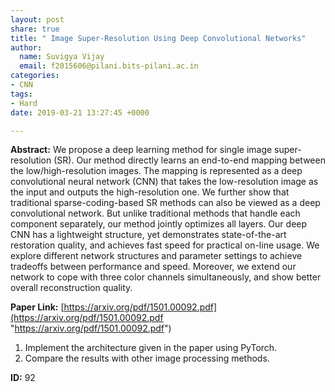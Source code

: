 ```yaml
---
layout: post
share: true
title: " Image Super-Resolution Using Deep Convolutional Networks"
author:
  name: Suvigya Vijay
  email: f2015606@pilani.bits-pilani.ac.in
categories:
- CNN
tags:
- Hard
date: 2019-03-21 13:27:45 +0000

---
```

**Abstract:** We propose a deep learning method for single image super-resolution (SR). Our method directly learns an end-to-end mapping between the low/high-resolution images. The mapping is represented as a deep convolutional neural network (CNN) that takes the low-resolution image as the input and outputs the high-resolution one. We further show that traditional sparse-coding-based SR methods can also be viewed as a deep convolutional network. But unlike traditional methods that handle each component separately, our method jointly optimizes all layers. Our deep CNN has a lightweight structure, yet demonstrates state-of-the-art restoration quality, and achieves fast speed for practical on-line usage. We explore different network structures and parameter settings to achieve tradeoffs between performance and speed. Moreover, we extend our network to cope with three color channels simultaneously, and show better overall reconstruction quality.

**Paper Link:** [https://arxiv.org/pdf/1501.00092.pdf](https://arxiv.org/pdf/1501.00092.pdf "https://arxiv.org/pdf/1501.00092.pdf")

1. Implement the architecture given in the paper using PyTorch.
2. Compare the results with other image processing methods.

**ID:** 92